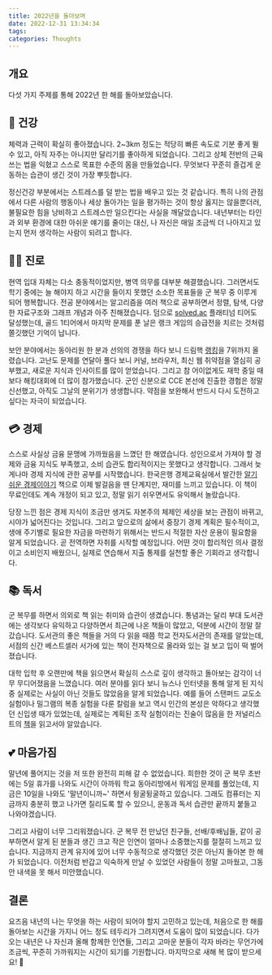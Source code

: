 ```yaml
---
title: 2022년을 돌아보며
date: 2022-12-31 13:34:34
tags:
categories: Thoughts
---
```


## 개요

다섯 가지 주제를 통해 2022년 한 해를 돌아보았습니다.


## :muscle: 건강

체력과 근력이 확실히 좋아졌습니다. 2~3km 정도는 적당히 빠른 속도로 기분 좋게 뛸 수 있고, 아직 자주는 아니지만 달리기를 좋아하게 되었습니다. 그리고 상체 전반의 근육 쓰는 법을 익혔고 스스로 목표한 수준의 몸을 만들었습니다. 무엇보다 꾸준히 즐겁게 운동하는 습관이 생긴 것이 가장 뿌듯합니다.

정신건강 부분에서는 스트레스를 덜 받는 법을 배우고 있는 것 같습니다. 특히 나의 관점에서 다른 사람의 행동이나 세상 돌아가는 일을 평가하는 것이 항상 옳지는 않을뿐더러, 불필요한 힘을 낭비하고 스트레스만 일으킨다는 사실을 깨달았습니다. 내년부터는 타인과 외부 환경에 대한 아쉬운 얘기를 줄이는 대신, 나 자신은 매일 조금씩 더 나아지고 있는지 먼저 생각하는 사람이 되려고 합니다.


## :man_technologist: 진로

현역 입대 자체는 다소 충동적이었지만, 병역 의무를 대부분 해결했습니다. 그러면서도 학기 중에는 늘 해야지 하고 시간을 들이지 못했던 소소한 목표들을 군 복무 중 이루게 되어 행복합니다. 전공 분야에서는 알고리즘을 여러 책으로 공부하면서 정렬, 탐색, 다양한 자료구조와 그래프 개념과 아주 친해졌습니다. 덤으로 [solved.ac](https://solved.ac/profile/juhyun167) 플래티넘 티어도 달성했는데, 골드 1티어에서 마지막 문제를 푼 날은 랭크 게임의 승급전을 치르는 것처럼 쫄깃했던 기억이 납니다.

보안 분야에서는 동아리원 한 분과 선의의 경쟁을 하다 보니 드림핵 [랭킹](https://dreamhack.io/users/891/wargame)을 7위까지 올렸습니다. 고난도 문제를 연달아 풀다 보니 커널, 브라우저, 최신 웹 취약점을 열심히 공부했고, 새로운 지식과 인사이트를 많이 얻었습니다. 그리고 참 어이없게도 재학 중일 때보다 해킹대회에 더 많이 참가했습니다. 군인 신분으로 CCE 본선에 진출한 경험은 정말 신선했고, 아직도 그날의 분위기가 생생합니다. 약점을 보완해서 반드시 다시 도전하고 싶다는 자극이 되었습니다.


## :credit_card: 경제

스스로 사실상 금융 문맹에 가까웠음을 느꼈던 한 해였습니다. 성인으로서 가져야 할 경제와 금융 지식도 부족했고, 소비 습관도 합리적이지는 못했다고 생각합니다. 그래서 늦게나마 경제 지식에 관한 공부를 시작했습니다. 한국은행 경제교육실에서 발간한 [알기 쉬운 경제이야기](https://www.bok.or.kr/portal/bbs/B0000249/view.do?nttId=10061816&menuNo=200765&pageIndex=1) 책으로 이제 발걸음을 뗀 단계지만, 재미를 느끼고 있습니다. 이 책이 무료인데도 계속 개정이 되고 있고, 정말 읽기 쉬우면서도 유익해서 놀랐습니다.

당장 느낀 점은 경제 지식이 조금만 생겨도 자본주의 체제인 세상을 보는 관점이 바뀌고, 시야가 넓어진다는 것입니다. 그리고 앞으로의 삶에서 중장기 경제 계획은 필수적이고, 생애 주기별로 필요한 자금을 마련하기 위해서는 반드시 적절한 자산 운용이 필요함을 알게 되었습니다. 곧 전역하면 자취를 시작할 예정입니다. 어떤 것이 합리적인 의사 결정이고 소비인지 배웠으니, 실제로 연습해서 지출 통제를 실천할 좋은 기회라고 생각합니다.


## :books: 독서

군 복무를 하면서 의외로 책 읽는 취미와 습관이 생겼습니다. 통념과는 달리 부대 도서관에는 생각보다 유익하고 다양하면서 최근에 나온 책들이 많았고, 덕분에 시간이 정말 잘 갔습니다. 도서관의 좋은 책들을 거의 다 읽을 때쯤 학교 전자도서관의 존재를 알았는데, 서점의 신간 베스트셀러 서가에 있는 책이 전자책으로 올라와 있는 걸 보고 입이 떡 벌어졌습니다.

대학 입학 후 오랜만에 책을 읽으면서 확실히 스스로 깊이 생각하고 돌아보는 감각이 너무 무디어졌음을 느꼈습니다. 여러 분야를 읽다 보니 뉴스나 인터넷을 통해 알게 된 지식 중 실제로는 사실이 아닌 것들도 많았음을 알게 되었습니다. 예를 들어 스탠퍼드 교도소 실험이나 밀그램의 복종 실험을 다룬 칼럼을 보고 역시 인간의 본성은 악하다고 생각했던 신입생 때가 있었는데, 실제로는 계획된 조작 실험이라는 진술이 많음을 한 저널리스트의 [책](https://product.kyobobook.co.kr/detail/S000001947556)을 읽고서야 알았습니다.


## :two_hearts: 마음가짐

말년에 풀어지는 것을 저 또한 완전히 피해 갈 수 없었습니다. 희한한 것이 군 복무 초반에는 5일 휴가를 나와도 시간이 아까워 학교 동아리방에서 워게임 문제를 풀었는데, 지금은 10일을 나와도 '말년이니까~' 하면서 뒹굴뒹굴하고 있습니다. 그래도 컴퓨터는 지금까지 충분히 했고 나가면 질리도록 할 수 있으니, 운동과 독서 습관만 끝까지 붙들고 나와야겠습니다.

그리고 사람이 너무 그리워졌습니다. 군 복무 전 만났던 친구들, 선배/후배님들, 같이 공부하면서 알게 된 분들과 생긴 크고 작은 인연이 얼마나 소중했는지를 절절히 느끼고 있습니다. 지금까지 관계 유지에 있어 너무 수동적으로 생각했던 것은 아닌지 돌아본 한 해가 되었습니다. 이전처럼 반갑고 익숙하게 만날 수 있었던 사람들이 정말 고마웠고, 그동안 내색을 못 해서 미안했습니다.


## 결론

요즈음 내년의 나는 무엇을 하는 사람이 되어야 할지 고민하고 있는데, 처음으로 한 해를 돌아보는 시간을 가지니 어느 정도 테두리가 그려지면서 도움이 많이 되었습니다. 다가오는 내년은 나 자신과 올해 함께한 인연들, 그리고 고마운 분들이 각자 바라는 무언가에 조금씩, 꾸준히 가까워지는 시간이 되기를 기원합니다. 마지막으로 새해 복 많이 받으세요! :firecracker: